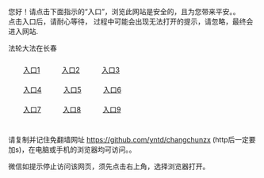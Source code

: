 您好！请点击下面指示的“入口”，浏览此网站是安全的，且为您带来平安。。 <br/>
点击入口后，请耐心等待， 过程中可能会出现无法打开的提示，请忽略，最终会进入网站. </br>

法轮大法在长春<br/>
<div style="padding:10px"><a style="margin:20px" target="_blank" href="https://d1yr5phh2iwmgn.cloudfront.net/2Qpsp?vugflsk" id="ccLink1" rel="nofollow">入口1</a> <a target="_blank" style="margin:20px" href="https://d3gv64qj2tn5m0.cloudfront.net/2Qpsp?ozwfjfiq" id="ccLink2" rel="nofollow">入口2</a> <a style="margin:20px" target="_blank" href="https://dr4r1fag0xj2w.cloudfront.net/2Qpsp?zyimeppa" id="ccLink3" rel="nofollow">入口3</a></div>

<div style="padding:10px" ><a style="margin:20px" target="_blank" href="https://d1yr5phh2iwmgn.cloudfront.net/2Qpsp?vugflsk" id="ccLink4" rel="nofollow">入口4</a> <a style="margin:20px" href="https://d3gv64qj2tn5m0.cloudfront.net/2Qpsp?ozwfjfiq" target="_blank" id="ccLink5" rel="nofollow">入口5</a> <a style="margin:20px" href="https://dr4r1fag0xj2w.cloudfront.net/2Qpsp?zyimeppa" target="_blank" id="ccLink6" rel="nofollow">入口6</a></div>

<div style="padding:10px"><a style="margin:20px" target="_blank" href="https://d1yr5phh2iwmgn.cloudfront.net/2Qpsp?vugflsk" id="ccLink7" rel="nofollow">入口7</a> <a style="margin:20px" href="https://d3gv64qj2tn5m0.cloudfront.net/2Qpsp?ozwfjfiq" target="_blank" id="ccLink8" rel="nofollow">入口8</a> <a style="margin:20px" target="_blank" href="https://dr4r1fag0xj2w.cloudfront.net/2Qpsp?zyimeppa" id="ccLink9" rel="nofollow">入口9</a></div>

<br/>



请复制并记住免翻墙网址 https://github.com/yntd/changchunzx (http后一定要加s)，在电脑或手机的浏览器均可访问。。<br/>

微信如提示停止访问该网页，须先点击右上角，选择浏览器打开。
